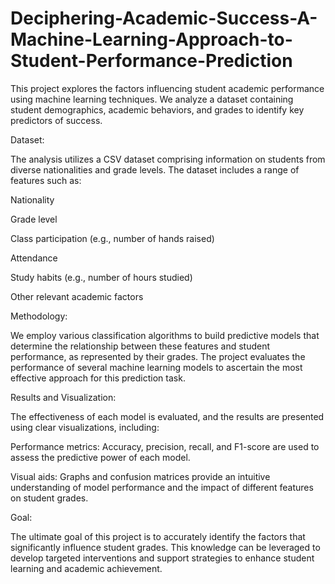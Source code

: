 # Deciphering-Academic-Success-A-Machine-Learning-Approach-to-Student-Performance-Prediction

This project explores the factors influencing student academic performance using machine learning techniques. We analyze a dataset containing student demographics, academic behaviors, and grades to identify key predictors of success.

Dataset:

The analysis utilizes a CSV dataset comprising information on students from diverse nationalities and grade levels. The dataset includes a range of features such as:

Nationality

Grade level

Class participation (e.g., number of hands raised)

Attendance

Study habits (e.g., number of hours studied)

Other relevant academic factors

Methodology:

We employ various classification algorithms to build predictive models that determine the relationship between these features and student performance, as represented by their grades. The project evaluates the performance of several machine learning models to ascertain the most effective approach for this prediction task.

Results and Visualization:

The effectiveness of each model is evaluated, and the results are presented using clear visualizations, including:

Performance metrics: Accuracy, precision, recall, and F1-score are used to assess the predictive power of each model.

Visual aids: Graphs and confusion matrices provide an intuitive understanding of model performance and the impact of different features on student grades.

Goal:

The ultimate goal of this project is to accurately identify the factors that significantly influence student grades. This knowledge can be leveraged to develop targeted interventions and support strategies to enhance student learning and academic achievement.
